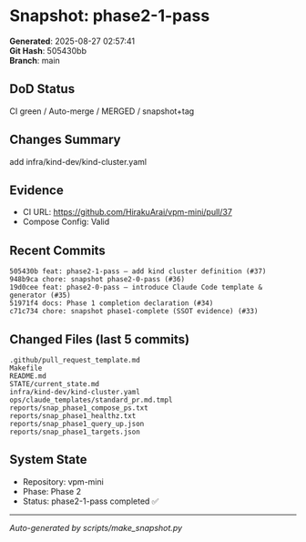 # Snapshot: phase2-1-pass

**Generated**: 2025-08-27 02:57:41  
**Git Hash**: 505430bb  
**Branch**: main  

## DoD Status
CI green / Auto-merge / MERGED / snapshot+tag

## Changes Summary
add infra/kind-dev/kind-cluster.yaml

## Evidence
- CI URL: https://github.com/HirakuArai/vpm-mini/pull/37
- Compose Config: Valid

## Recent Commits
```
505430b feat: phase2-1-pass – add kind cluster definition (#37)
948b9ca chore: snapshot phase2-0-pass (#36)
19d0cee feat: phase2-0-pass – introduce Claude Code template & generator (#35)
51971f4 docs: Phase 1 completion declaration (#34)
c71c734 chore: snapshot phase1-complete (SSOT evidence) (#33)
```

## Changed Files (last 5 commits)
```
.github/pull_request_template.md
Makefile
README.md
STATE/current_state.md
infra/kind-dev/kind-cluster.yaml
ops/claude_templates/standard_pr.md.tmpl
reports/snap_phase1_compose_ps.txt
reports/snap_phase1_healthz.txt
reports/snap_phase1_query_up.json
reports/snap_phase1_targets.json
```

## System State
- Repository: vpm-mini
- Phase: Phase 2
- Status: phase2-1-pass completed ✅

---
*Auto-generated by scripts/make_snapshot.py*
